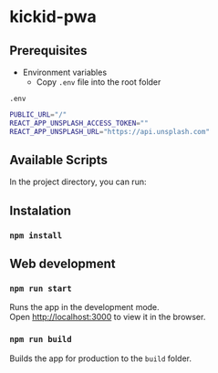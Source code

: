 # kickid-pwa

## Prerequisites

- Environment variables
  - Copy `.env` file into the root folder

`.env`

```sh
PUBLIC_URL="/"
REACT_APP_UNSPLASH_ACCESS_TOKEN=""
REACT_APP_UNSPLASH_URL="https://api.unsplash.com"
```

## Available Scripts

In the project directory, you can run:

## Instalation

### `npm install`

## Web development

### `npm run start`

Runs the app in the development mode.\
Open [http://localhost:3000](http://localhost:3000) to view it in the browser.

### `npm run build`

Builds the app for production to the `build` folder.
